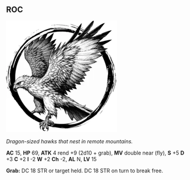 ## ROC

![](images/roc.webp)

_Dragon-sized hawks that nest in remote mountains._

**AC** 15, **HP** 69, **ATK** 4 rend +9 (2d10 + grab), **MV** double near (fly), **S** +5 **D** +3 **C** +2 **I** -2 **W** +2 **Ch** -2, **AL** N, **LV** 15

**Grab:** DC 18 STR or target held. DC 18 STR on turn to break free.

